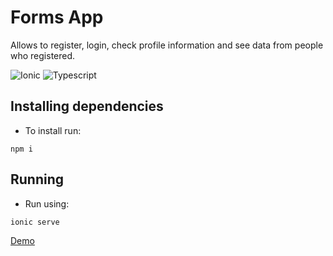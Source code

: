 
# Forms App
Allows to register, login, check profile information and see data from people who registered.

![Ionic](https://img.shields.io/badge/Ionic-%233880FF.svg?style=for-the-badge&logo=Ionic&logoColor=white)
![Typescript](https://img.shields.io/badge/TypeScript-007ACC?style=for-the-badge&logo=typescript&logoColor=white)

## Installing dependencies
- To install run:
```pwsh
npm i
```

## Running
- Run using:
```pwsh
ionic serve
```

[Demo](forms-app-psi.vercel.app/)
